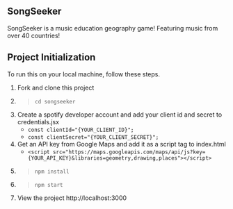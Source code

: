 ## SongSeeker

SongSeeker is a music education geography game! Featuring music from over 40 countries!

## Project Initialization

To run this on your local machine, follow these steps.

1. Fork and clone this project
2. > `cd songseeker`
3. Create a spotify developer account and add your client id and secret to credentials.jsx
    - `const clientId="{YOUR_CLIENT_ID}";`
    - `const clientSecret="{YOUR_CLIENT_SECRET}";`
4. Get an API key from Google Maps and add it as a script tag to index.html
    - `<script src="https://maps.googleapis.com/maps/api/js?key={YOUR_API_KEY}&libraries=geometry,drawing,places"></script>`
5. > `npm install`
6. > `npm start`
7. View the project http://localhost:3000
